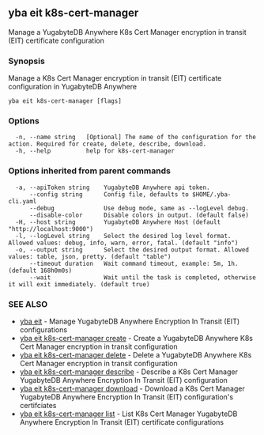 ## yba eit k8s-cert-manager

Manage a YugabyteDB Anywhere K8s Cert Manager encryption in transit (EIT) certificate configuration

### Synopsis

Manage a K8s Cert Manager encryption in transit (EIT) certificate configuration in YugabyteDB Anywhere

```
yba eit k8s-cert-manager [flags]
```

### Options

```
  -n, --name string   [Optional] The name of the configuration for the action. Required for create, delete, describe, download.
  -h, --help          help for k8s-cert-manager
```

### Options inherited from parent commands

```
  -a, --apiToken string    YugabyteDB Anywhere api token.
      --config string      Config file, defaults to $HOME/.yba-cli.yaml
      --debug              Use debug mode, same as --logLevel debug.
      --disable-color      Disable colors in output. (default false)
  -H, --host string        YugabyteDB Anywhere Host (default "http://localhost:9000")
  -l, --logLevel string    Select the desired log level format. Allowed values: debug, info, warn, error, fatal. (default "info")
  -o, --output string      Select the desired output format. Allowed values: table, json, pretty. (default "table")
      --timeout duration   Wait command timeout, example: 5m, 1h. (default 168h0m0s)
      --wait               Wait until the task is completed, otherwise it will exit immediately. (default true)
```

### SEE ALSO

* [yba eit](yba_eit.md)	 - Manage YugabyteDB Anywhere Encryption In Transit (EIT) configurations
* [yba eit k8s-cert-manager create](yba_eit_k8s-cert-manager_create.md)	 - Create a YugabyteDB Anywhere K8s Cert Manager encryption in transit configuration
* [yba eit k8s-cert-manager delete](yba_eit_k8s-cert-manager_delete.md)	 - Delete a YugabyteDB Anywhere K8s Cert Manager encryption in transit configuration
* [yba eit k8s-cert-manager describe](yba_eit_k8s-cert-manager_describe.md)	 - Describe a K8s Cert Manager YugabyteDB Anywhere Encryption In Transit (EIT) configuration
* [yba eit k8s-cert-manager download](yba_eit_k8s-cert-manager_download.md)	 - Download a K8s Cert Manager YugabyteDB Anywhere Encryption In Transit (EIT) configuration's certifciates
* [yba eit k8s-cert-manager list](yba_eit_k8s-cert-manager_list.md)	 - List K8s Cert Manager YugabyteDB Anywhere Encryption In Transit (EIT) certificate configurations

